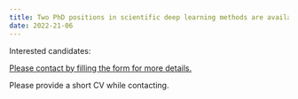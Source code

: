 ```yaml
---
title: Two PhD positions in scientific deep learning methods are available now.
date: 2022-21-06
---
```




<!--more-->

Interested candidates:
 

[Please contact by filling the form for more details.](https://phoices.netlify.app/contact/)

Please provide a short CV while contacting.
